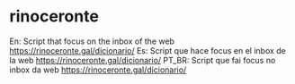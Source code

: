 # rinoceronte

En: Script that focus on the inbox of the web https://rinoceronte.gal/dicionario/
Es: Script que hace focus en el inbox de la web https://rinoceronte.gal/dicionario/
PT_BR: Script que  fai focus no inbox da web https://rinoceronte.gal/dicionario/
